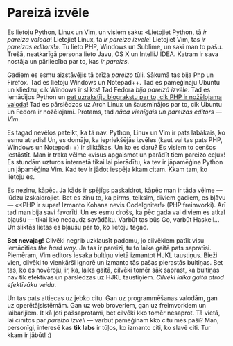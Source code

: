 # Pareizā izvēle

Es lietoju Python, Linux un Vim, un visiem saku: «Lietojiet Python, tā _ir pareizā valoda_! Lietojiet Linux, tā _ir pareizā izvēle_! Lietojiet Vim, tas _ir pareizas editors_!». Tu lieto PHP, Windows un Sublime, un saki man to pašu. Trešā, neatkarīgā persona lieto Javu, OS X un IntelliJ IDEA. Katram ir sava nostāja un pārliecība par to, kas _ir pareizs_.

Gadiem es esmu aizstāvējis tā brīža _pareizo_ tūli. Sākumā tas bija Php un Firefox. Tad es lietoju Windows un Notepad++. Tad es pamēģināju Ubuntu un kliedzu, cik Windows ir slikts! Tad Fedora _bija pareizā izvēle_. Tad es iemācījos Python un [pat uzrakstīju blograkstu par to, cik PHP ir nožēlojama valoda](http://dagrevis.lv/blog/88/no-php-uz-python-jeb-pyhon-valoda-ph-pista-acim/)! Tad es pārslēdzos uz Arch Linux un šausminājos par to, cik Ubuntu un Fedora ir nožēlojami. Protams, tad _nāca vienīgais un pareizas editors — Vim_.

Es tagad nevēlos pateikt, ka tā nav. Python, Linux un Vim ir pats labākais, ko esmu atradis! Un, es domāju, ka iepriekšējās izvēles (kaut vai tas pats PHP, Windows un Notepad++) ir sliktākas. Un ko es daru? Es visiem to cenšos iestāstīt. Man ir traka vēlme «visus apgaismot un parādīt tiem pareizo ceļu»! Es stundām uzturos internetā tikai lai pierādītu, ka tev ir jāpamēģina Python un jāpamēģina Vim. Kad tev ir jādot iespēja kkam citam. Kkam tam, ko lietoju es.

Es nezinu, kāpēc. Ja kāds ir spējīgs paskaidrot, kāpēc man ir tāda vēlme — lūdzu izskaidrojiet. Bet es zinu to, ka pirms, teiksim, diviem gadiem, es bļāvu — «<PHP ir super! Izmanto Kohana nevis CodeIgniter!» (PHP freimvorki). Arī tad man bija savi favorīti. Un es esmu drošs, ka pēc gada vai diviem es atkal bļaušu — tikai kko nedaudz savādāku. Varbūt tas būs Go, varbūt Haskell... Un sliktās lietas es bļaušu par to, ko lietoju tagad.

**Bet nevajag!** Cilvēki negrib uzklausīt padomu, jo cilvēkiem patīk visu iemācīties _the hard way_. Ja tas ir pareizi, tu to laika gaitā pats sapratīsi. Piemēram, Vim editors iesaka bultiņu vietā izmantot HJKL taustiņus. Bieži vien, cilvēki to vienkārši ignorē un izmanto tās pašas pierastās bultiņas. Bet tas, ko es novēroju, ir, ka, laika gaitā, cilvēki tomēr sāk saprast, ka bultiņas nav tik efektīvas un pārslēdzas uz HJKL taustiņiem. _Cilvēki laika gaitā atrod efektīvāku veidu_.

Un tas pats attiecas uz jebko citu. Gan uz programmēšanas valodām, gan uz operētājsistēmām. Gan uz web broveriem, gan uz freimvorkiem un laibarijiem. It kā ļoti pašsaprotami, bet cilvēki kko tomēr nesaprot. Tā vietā, lai cīnītos par _pareizo izvēli_ — varbūt pamēģinam kko citu mēs paši? Man, personīgi, interesē kas **tik labs** ir tūļos, ko izmanto citi, ko slavē citi. Tur kkam ir jābūt! :)